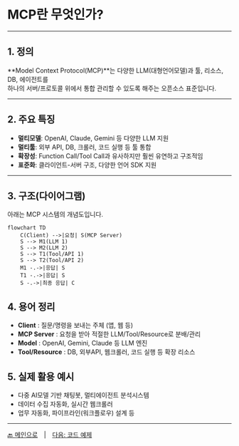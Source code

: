 # MCP란 무엇인가?

---

## 1. 정의

**Model Context Protocol(MCP)**는 다양한 LLM(대형언어모델)과 툴, 리소스, DB, 에이전트를  
하나의 서버/프로토콜 위에서 통합 관리할 수 있도록 해주는 오픈소스 표준입니다.

---

## 2. 주요 특징

- **멀티모델**: OpenAI, Claude, Gemini 등 다양한 LLM 지원  
- **멀티툴**: 외부 API, DB, 크롤러, 코드 실행 등 툴 통합  
- **확장성**: Function Call/Tool Call과 유사하지만 훨씬 유연하고 구조적임  
- **표준화**: 클라이언트-서버 구조, 다양한 언어 SDK 지원

---

## 3. 구조(다이어그램)

아래는 MCP 시스템의 개념도입니다.

```mermaid
flowchart TD
    C(Client) -->|요청| S(MCP Server)
    S --> M1(LLM 1)
    S --> M2(LLM 2)
    S --> T1(Tool/API 1)
    S --> T2(Tool/API 2)
    M1 -.->|응답| S
    T1 -.->|응답| S
    S -.->|최종 응답| C
```

## 4. 용어 정리

- **Client** : 질문/명령을 보내는 주체 (앱, 웹 등)
- **MCP Server** : 요청을 받아 적절한 LLM/Tool/Resource로 분배/관리
- **Model** : OpenAI, Gemini, Claude 등 LLM 엔진
- **Tool/Resource** : DB, 외부API, 웹크롤러, 코드 실행 등 확장 리소스

## 5. 실제 활용 예시

- 다중 AI모델 기반 채팅봇, 멀티에이전트 분석시스템
- 데이터 수집 자동화, 실시간 웹크롤러
- 업무 자동화, 파이프라인(워크플로우) 설계 등


---

[🔙 메인으로](index.md) | [다음: 코드 예제](mcp-examples.md)